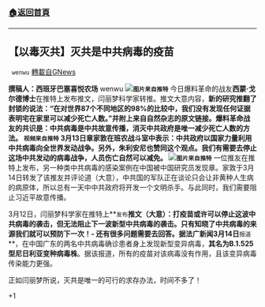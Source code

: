 ###  [:house:返回首頁](https://github.com/ourhimalayas/txt)
---

## 【以毒灭共】灭共是中共病毒的疫苗
` wenwu` [轉載自GNews](https://gnews.org/zh-hans/976772/)

**撰稿人：西班牙巴塞喜悦农场** wenwu
![]()![](https://gnews.org/wp-content/uploads/2021/03/Screen-Shot-2021-03-14-at-8.19.30-PM.png)**`图片来自推特`**
今日爆料革命的战友**西蒙·戈尔德博士**在推特上发布推文，闫丽梦科学家转推。推文大意内容，**新的研究推翻了封锁的说法：“在对世界87个不同地区的98%的比较中，我们没有发现任何证据表明宅在家里可以减少死亡人数。”**并附上来自自然杂志的原文链接。爆料革命战友的共识是：中共病毒是中共故意传播，消灭中共政府是唯一减少死亡人数的方法。
**`视频来自推特`**
3月13日章家敦在班农战斗室中表示：中共政府以国家力量利用中共病毒向全世界发动战争。另外，朱利安尼也赞同这个观点。我们有需要去停止这场中共发动的病毒战争，人员伤亡自然可以减免。
![]()![](https://gnews.org/wp-content/uploads/2021/03/Screen-Shot-2021-03-14-at-8.47.47-PM.png)**`图片来自推特`**
一位推友在推特上发布，另一种类中共病毒的感染案例在中国被中国研究员发现章。家敦于3月14日转发了该推友并评论道（大意），中共国的军队正在谈论只会让非黄种人生病的病原体，所以总有一天中中共政府将开发一个文明杀手。与此同时，我们需要阻止习近平故意传播。

3月12日，闫丽梦科学家在推特上**`发布`**推文（大意）：打疫苗或许可以停止这波中共病毒的袭击，但无法阻止下一波新型中共病毒的袭击。只有知晓了中共病毒的来源我们就可以预防下一次！- 还有很多问题需要去回答。据法广新闻3月14日**`报道`**，在中国广东的两名中共病毒确诊患者身上发现新型变异病毒，**其名为B.1.525型尼日利亚变种病毒株**。据该报道，所有的疫苗对该病毒没有作用，且该变异病毒传染能力更强。

正如闫丽梦所说，灭共是唯一的可行的求存办法，时间不多了！

+1
